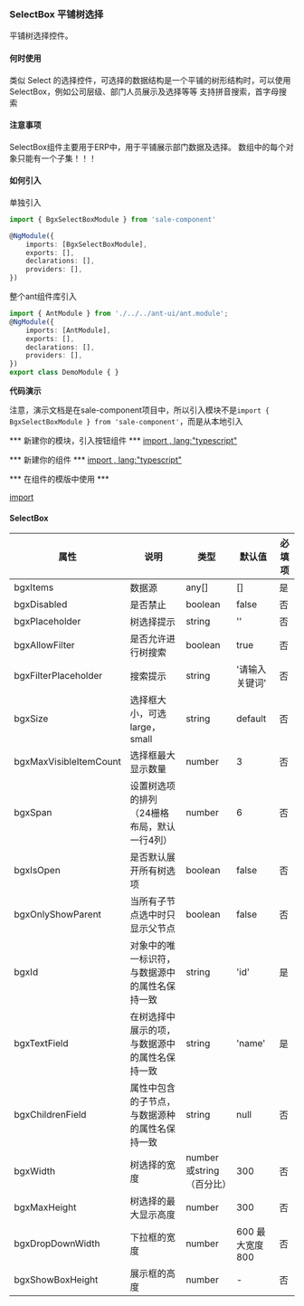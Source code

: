 ### SelectBox 平铺树选择 ###

平铺树选择控件。

#### 何时使用 ####

类似 Select 的选择控件，可选择的数据结构是一个平铺的树形结构时，可以使用 SelectBox，例如公司层级、部门人员展示及选择等等
支持拼音搜索，首字母搜索

#### 注意事项 ####
SelectBox组件主要用于ERP中，用于平铺展示部门数据及选择。
数组中的每个对象只能有一个子集！！！

#### 如何引入 ####
单独引入
``` typescript
import { BgxSelectBoxModule } from 'sale-component'

@NgModule({
    imports: [BgxSelectBoxModule],
    exports: [],
    declarations: [],
    providers: [],
})

```

整个ant组件库引入
``` typescript
import { AntModule } from './../../ant-ui/ant.module';
@NgModule({
    imports: [AntModule],
    exports: [],
    declarations: [],
    providers: [],
})
export class DemoModule { }
```

**代码演示**

注意，演示文档是在sale-component项目中，所以引入模块不是`import { BgxSelectBoxModule } from 'sale-component'`，而是从本地引入

*** 新建你的模块，引入按钮组件 ***
[import , lang:"typescript"](select-box-demo.module.ts)

*** 新建你的组件 ***
[import , lang:"typescript"](select-box-demo.component.ts)

*** 在组件的模版中使用 ***

[import](select-box-demo.component.1.html)

#### SelectBox
属性|说明|类型|默认值|必填项
---|---|---|---|---
bgxItems|数据源 |	any[]	|[]|是
bgxDisabled  |	是否禁止|	boolean|	false|否
bgxPlaceholder| 树选择提示|string| ''|否
bgxAllowFilter  | 是否允许进行树搜索 | boolean| true| 否
bgxFilterPlaceholder  |	搜索提示|	string|	'请输入关键词'|否
bgxSize|选择框大小，可选 large，small|string|default|否
bgxMaxVisibleItemCount  | 选择框最大显示数量 | number| 3|否
bgxSpan|设置树选项的排列（24栅格布局，默认一行4列）|number|6|否
bgxIsOpen|是否默认展开所有树选项|boolean|false|否
bgxOnlyShowParent | 当所有子节点选中时只显示父节点| boolean|false|否
bgxId  |	对象中的唯一标识符，与数据源中的属性名保持一致	| string | 'id'	|是
bgxTextField | 在树选择中展示的项，与数据源中的属性名保持一致 | string | 'name' |是
bgxChildrenField | 属性中包含的子节点，与数据源种的属性名保持一致 | string | null |否
bgxWidth|树选择的宽度|number或string（百分比）|300|否
bgxMaxHeight|树选择的最大显示高度|number|300|否
bgxDropDownWidth|下拉框的宽度|number|600 最大宽度800|否
bgxShowBoxHeight|展示框的高度|number|-|否

